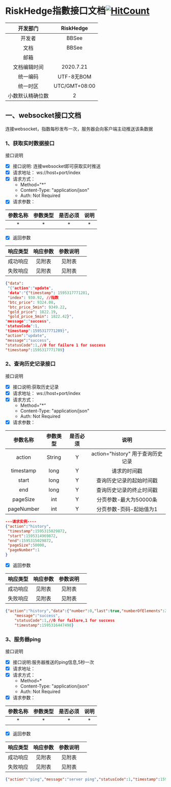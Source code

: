 

# RiskHedge指數接口文档[![HitCount](http://hits.dwyl.io/{BBSee}/{Risk_Hedge}.svg)](http://hits.dwyl.io/{BBSee}/{star_reading})

|     开发部门     |       RiskHedge       |
| :--------------: | :------------------------: |
|      开发者      |           BBSee           |
|       文档       |           BBSee           |
|       邮箱       |  |
|   文档编辑时间   |         2020.7.21         |
|      统一编码           |         UTF-8无BOM         |
|     统一时区     |       UTC/GMT+08:00        |
| 小数默认精确位数 |             2             |



## 一、websocket接口文档

连接websocket，指数每秒发布一次，服务器会向客户端主动推送该条数据

### 1、获取实时数据接口

接口说明

- [x] 接口说明: 连接websocket即可获取实时推送
- [x] 请求地址： ws://host+port/index
- [x] 请求方式：
  - Method="*“
  - Content-Type: "application/json"
  - Auth: Not Required
- [x] 请求参数：

| 参数名称 | 参数类型 | 是否必须 | 说明 |
| :------: | :------: | :------: | :--: |
|    *     |    *     |    *     |  *   |



- [x] 返回参数

| 响应类型 | 响应参数 | 参数说明 |      |
| :------: | :------: | :------: | ---- |
| 成功响应 |  见附表  |  见附表  |      |
| 失败响应 |  见附表  |  见附表  |      |

```json
{"data":
 "{"action":"update",
 "data":"{"timestamp": 1595317771281, 
 "index": 930.92, //指数
 "btc_price": 9324.08, 
 "btc_price_5min": 9349.22,
 "gold_price": 1822.19, 
 "gold_price_5min": 1822.42}",
"message":"success",
"statusCode":1,
"timestamp":1595317771289}",
"action":"update",
"message":"success",
"statusCode":1,//0 for failure 1 for success
"timestamp":1595317771789}
```





### 2、查询历史记录接口

接口说明

- [x] 接口说明:获取历史记录
- [x] 请求地址： ws://host+port/index
- [x] 请求方式：
  - Method="*“
  - Content-Type: "application/json"
  - Auth: Not Required
- [x] 请求参数：

|  参数名称  | 参数类型 | 是否必须 |               说明                |
| :--------: | :------: | :------: | :-------------------------------: |
|   action   |  String  |    Y     | action="history" 用于查询历史记录 |
| timestamp  |   long   |    Y     |           请求的时间戳            |
|   start    |   long   |    Y     |     查询历史记录的起始时间戳      |
|    end     |   long   |    Y     |     查询历史记录的终止时间戳      |
|  pageSize  |   int    |    Y     |      分页参数-最大为50000条       |
| pageNumber |   int    |    Y     |      分页参数-页码-起始值为1      |

```json
---请求实例----
{"action":"history",
 "timestamp":1595315029872,
 "start":1595314969872,
 "end":1595315029872,
 "pageSize":50000,
 "pageNumber":1
}
```



- [x] 返回参数

| 响应类型 | 响应参数 | 参数说明 |      |
| :------: | :------: | :------: | ---- |
| 成功响应 |  见附表  |  见附表  |      |
| 失败响应 |  见附表  |  见附表  |      |

```json
{"action":"history","data":{"number":0,"last":true,"numberOfElements":28122,"size":50000,"totalPages":1,"pageable":{"paged":true,"pageNumber":0,"offset":0,"pageSize":50000,"unpaged":false,"sort":{"unsorted":true,"sorted":false}},"sort":{"unsorted":true,"sorted":false},"content":[{"goldPrice_5min":1520.0,"btcPrice_5min":7114.0,"goldPrice":1521.0,"index":1000.6,"btcPrice":7114.0,"id":1563671,"timestamp":1577891040000},{"goldPrice_5min":1589.0,"btcPrice_5min":9248.0,"goldPrice":1589.0,"index":1153.12,"btcPrice":9248.0,"id":1591792,"timestamp":1580479140000}],"first":true,"totalElements":28122},
    "message":"success",
    "statusCode":1,//0 for failure,1 for success
    "timestamp":1595316447498}
```





### 3、服务器ping

接口说明

- [x] 接口说明:服务器推送的ping信息,5秒一次
- [x] 请求地址：
- [x] 请求方式：
  - Method=*
  - Content-Type: "application/json"
  - Auth: Not Required
- [x] 请求参数：

| 参数名称 | 参数类型 | 是否必须 | 说明 |
| :------: | :------: | :------: | :--: |
|    *     |    *     |    *     |  *   |

- [x] 返回参数

| 响应类型 | 响应参数 | 参数说明 |      |
| :------: | :------: | :------: | ---- |
| 成功响应 |  见附表  |  见附表  |      |
| 失败响应 |  见附表  |  见附表  |      |

```json
{"action":"ping","message":"server ping","statusCode":1,"timestamp":1595317973198}
```

